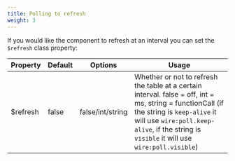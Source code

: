 ```yaml
---
title: Polling to refresh
weight: 3
---
```


If you would like the component to refresh at an interval you can set the `$refresh` class property:

| Property | Default | Options | Usage |
| -------- | ------- | ------- | ----- |
| $refresh | false | false/int/string | Whether or not to refresh the table at a certain interval. false = off, int = ms, string = functionCall (if the string is `keep-alive` it will use `wire:poll.keep-alive`, if the string is `visible` it will use `wire:poll.visible`) |
